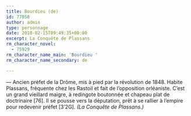 ```yaml
---
title: Bourdieu (de)
id: 77058
author: admin
type: personnage
date: 2010-02-15T09:49:35+00:00
excerpt: La Conquête de Plassans
rm_character_novel:
  - 75929
rm_character_name_main: 'Bourdieu '
rm_character_name_secondary: de

---
```

— Ancien préfet de la Drôme, mis à pied par la révolution de 1848. Habite Plassans, fréquente chez les Rastoil et fait de l&rsquo;opposition orléaniste. C&rsquo;est un grand vieillard maigre, à redingote boutonnée et chapeau plat de doctrinaire [76]. Il se pousse vers la députation, prêt à se rallier à l&rsquo;empire pour redevenir préfet [3&rsquo;2G]. _(La Conquête de Plassans.)_